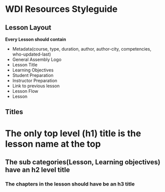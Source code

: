 # WDI Resources Styleguide

## Lesson Layout

**Every Lesson should contain**

- Metadata(course, type, duration, author, author-city, competencies, who-updated-last)
- General Assembly Logo
- Lesson Title
- Learning Objectives
- Student Preparation
- Instructor Preparation
- Link to previous lesson
- Lesson Flow
- Lesson

## Titles

# The only top level (h1) title is the lesson name at the top

## The sub categories(Lesson, Learning objectives) have an h2 level title

### The chapters in the lesson should have be an h3 title

